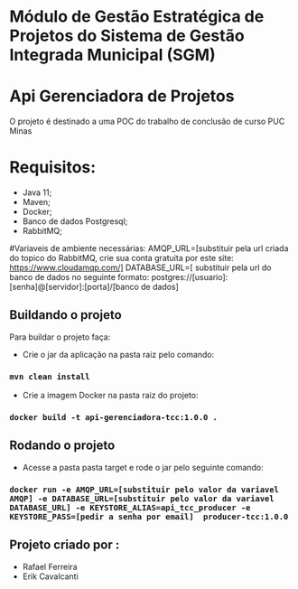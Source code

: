 # Módulo de Gestão Estratégica de Projetos do Sistema de Gestão Integrada Municipal (SGM)
# Api Gerenciadora de Projetos
O projeto é destinado a uma POC do trabalho de conclusão de curso PUC Minas

# Requisitos:
- Java 11;
- Maven;
- Docker;
- Banco de dados Postgresql;
- RabbitMQ;


#Variaveis de ambiente necessárias:
AMQP_URL=[substituir pela url criada do topico do RabbitMQ, crie sua conta gratuita por este site: https://www.cloudamqp.com/]
DATABASE_URL=[ substituir pela url do banco de dados no seguinte formato: 
       postgres://[usuario]:[senha]@[servidor]:[porta]/[banco de dados]

## Buildando o projeto
Para buildar o projeto faça:
- Crie o jar da aplicação na pasta raiz pelo comando:
### `mvn clean install `

- Crie a imagem Docker na pasta raiz do projeto:
### `docker build -t api-gerenciadora-tcc:1.0.0 . `


## Rodando o projeto
- Acesse a pasta pasta target e rode o jar pelo seguinte comando:
### `docker run -e AMQP_URL=[substituir pelo valor da variavel AMQP] -e DATABASE_URL=[substituir pelo valor da variavel DATABASE_URL] -e KEYSTORE_ALIAS=api_tcc_producer -e KEYSTORE_PASS=[pedir a senha por email]  producer-tcc:1.0.0 `


## Projeto criado por :
- Rafael Ferreira
- Erik Cavalcanti